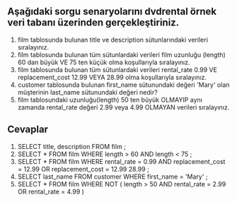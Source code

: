 ## Aşağıdaki sorgu senaryolarını dvdrental örnek veri tabanı üzerinden gerçekleştiriniz.

1. film tablosunda bulunan title ve description sütunlarındaki verileri sıralayınız.
2. film tablosunda bulunan tüm sütunlardaki verileri film uzunluğu (length) 60 dan büyük VE 75 ten küçük olma koşullarıyla sıralayınız.
3. film tablosunda bulunan tüm sütunlardaki verileri rental_rate 0.99 VE replacement_cost 12.99 VEYA 28.99 olma koşullarıyla sıralayınız.
4. customer tablosunda bulunan first_name sütunundaki değeri 'Mary' olan müşterinin last_name sütunundaki değeri nedir?
5. film tablosundaki uzunluğu(length) 50 ten büyük OLMAYIP aynı zamanda rental_rate değeri 2.99 veya 4.99 OLMAYAN verileri sıralayınız.

## Cevaplar
1. SELECT title, description  FROM film ;
2. SELECT * FROM film WHERE length > 60 AND length < 75 ;
3. SELECT * FROM film WHERE rental_rate = 0.99 AND replacement_cost = 12.99 OR replacement_cost = 12.99 28.99 ;
4. SELECT last_name FROM customer WHERE first_name = 'Mary' ;
5. SELECT * FROM film WHERE NOT ( length > 50 AND rental_rate = 2.99 OR rental_rate = 4.99 )
